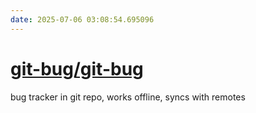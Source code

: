 ```yaml
---
date: 2025-07-06 03:08:54.695096
---
```


# [git-bug/git-bug](https://github.com/git-bug/git-bug)

bug tracker in git repo, works offline, syncs with remotes